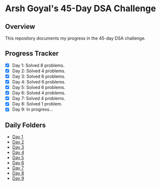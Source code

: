 # Arsh Goyal's 45-Day DSA Challenge

## Overview
This repository documents my progress in the 45-day DSA challenge.

## Progress Tracker
- [x] Day 1: Solved 8 problems.
- [x] Day 2: Solved 4 problems.
- [x] Day 3: Solved 6 problems.
- [x] Day 4: Solved 6 problems.
- [x] Day 5: Solved 6 problems.
- [x] Day 6: Solved 4 problems.
- [x] Day 7: Solved 4 problems.
- [x] Day 8: Solved 1 problem.
- [x] Day 9: In progress...

## Daily Folders
- [Day 1](./Day01)
- [Day 2](./Day02)
- [Day 3](./Day03)
- [Day 4](./Day04)
- [Day 5](./Day05)
- [Day 6](./Day06)
- [Day 7](./Day07)
- [Day 8](./Day08)
- [Day 9](./Day09)
